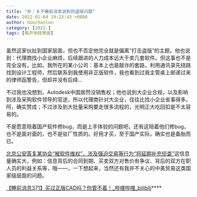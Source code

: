 ```yaml
---
title: "补：关于睡前消息说到的盗版问题"
date: 2022-01-04 19:23:43 +0800
author: hoochanlon
category: [2022.]
tags: [离开地球表面]
---
```


虽然这家伙扯到国家层面，但也不否定他完全就是偏离“打击盗版”的主题。他也说到：代理商找小企业麻烦，后续跟进的人力成本远大于卖几套软件。但这事也不是完全没有，比如，我所在的某小公司：基本上也是敲诈的套路，利用通讯录先绕路找到设计工程师，然后联系到我使用非正版软件，我也看到过我主管桌上邮递过来的律师函警告，但却并没有后续…

<!-- more -->

不过我也没想到，Autodesk中国居然没销售权；他也说到大企业合规，以及影响到涉及采购软件领导的官途，所以代理商针对大企业，往往比找小企业省事得多。阿，确实赞成；不过涉及到大批量采购要走很多流程的，光明正大吃回扣是不太容易的。

不是愿意陪着国产软件修bug，而是上手体验的问题吧，还有这陪着他们修bug，也不是面对面的，也不是驻厂性质的。好用才买，至于国产实际，确实也是备胎而已。

[北京公安答复某协会“被软件维权”，涉及强迫交易等行为“将延期补充侦查”](https://view.inews.qq.com/a/20211215A0BH4000)这信息量确实大，例如：信息背后的合同到期、买卖双方对售价有争议、背后的双方在职人员的利益关系等，哦——，一下想起来，当然还有我并不关心的中美贸易这类国家级层面的问题。

[【睡前消息371】买过正版CAD吗？你管不着！_哔哩哔哩_bilibili](https://www.bilibili.com/video/BV1eP4y1H7Bi?spm_id_from=333.999.0.0)****

